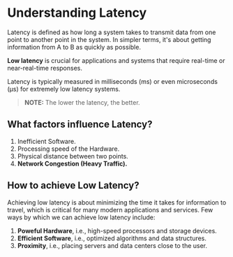 # Understanding Latency

Latency is defined as how long a system takes to transmit data from one point to another point in the system. In simpler terms, it's about getting information from A to B as quickly as possible.

**Low latency** is crucial for applications and systems that require real-time or near-real-time responses.

Latency is typically measured in milliseconds (ms) or even microseconds (µs) for extremely low latency systems.

> **NOTE:** The lower the latency, the better.

## What factors influence Latency?

1. Inefficient Software.
2. Processing speed of the Hardware.
3. Physical distance between two points.
4. **Network Congestion (Heavy Traffic).**

## How to achieve Low Latency?

Achieving low latency is about minimizing the time it takes for information to travel, which is critical for many modern applications and services. Few ways by which we can achieve low latency include:

1. **Poweful Hardware**, i.e., high-speed processors and storage devices.
2. **Efficient Software**, i.e., optimized algorithms and data structures.
3. **Proximity**, i.e., placing servers and data centers close to the user.
